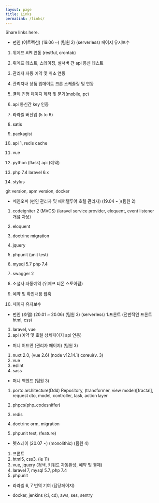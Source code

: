 ```yaml
---
layout: page
title: Links
permalink: /links/
---
```

Share links here.


- 펀인 (어트랙션) (19.06 ~) (팀원 2) (serverless)
페이지 유지보수

1. 위메프 API 연동 (restful, crontab)
  1. 위메프 테스트, 스테이징, 실서버 간 api 통신 테스트
  1. 관리자 자동 예약 및 취소 연동
  1. 관리자내 상품 업데이트 크론 스케줄링 및 연동
  1. 결제 진행 페이지 제작 및 분기(mobile, pc)
  1. api 통신간 key 인증

1. 라라벨 버전업 (5 to 6)
1. satis 
1. packagist
1. api
1, redis cache
1. vue
1. python (flask) api (예약)
1. php 7.4 laravel 6.x
1. stylus


git version, apm version, docker

- 메인오피 (펀인 관리자 및 에어텔투어 호텔 관리자) (19.04 ~ )(팀원 2)
1. codeigniter 2 (MVCS) (laravel service provider, eloquent, event listener 개념 차용)
1. eloquent
1. doctrine migration
1. jquery
1. phpunit (unit test)
1. mysql 5.7 php 7.4
1. swagger 2
1. 소셜사 자동예약 (위메프 티몬 스토어팜)
1. 예약 및 확인내용 웹훅

  
1. 페이지 유지보수


- 펀인 (호텔) (20.01 ~ 20.06) (팀원 3) (serverless)
1.프론트 (전반적인 프론트 html, css)
1. laravel, vue 
1. api (예약 및 호텔 상세페이지 api 연동)

- 퍼니 어드민 (관리자 페이지) (팀원 3)
1. nuxt 2.0, (vue 2.6) (node v12.14.1) coreui(v. 3)
1. vue
1. eslint
1. sass

- 퍼니 백엔드 (팀원 3)
1. porto architecture(Ddd)
Repository, (transformer, view model)[fractal], request dto, model, controller, task, action layer

1. phpcs(php_codesniffer)
1. redis
1. doctrine orm, migration
1. phpunit test, (feature)



- 렛스테이 (20.07 ~) (monolithic) (팀원 4)
1. 프론트
1. html5, css3, (ie 11)
1. vue, jquery (검색, 키워드 자동완성, 예약 및 결제)
1. laravel 7, mysql 5.7, php 7.4
1. phpunit


- 라라벨 6, 7 번역 기여 (담당페이지)

- docker, jenkins (ci, cd), aws, ses, sentry